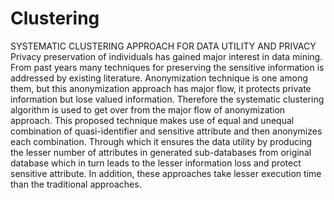 # Clustering
SYSTEMATIC CLUSTERING APPROACH FOR DATA UTILITY AND PRIVACY
Privacy preservation of individuals has gained major interest in data mining. From past years many techniques for preserving the sensitive information is addressed by existing literature. Anonymization technique is one among them, but this anonymization approach has major flow, it protects private information but lose valued information. Therefore the systematic clustering algorithm is used to get over from the major flow of anonymization approach. This proposed technique makes use of equal and unequal combination of quasi-identifier and sensitive attribute and then anonymizes each combination. Through which it ensures the data utility by producing the lesser number of attributes in generated sub-databases from original database which in turn leads to the lesser information loss and protect sensitive attribute. In addition, these approaches take lesser execution time than the traditional approaches.
